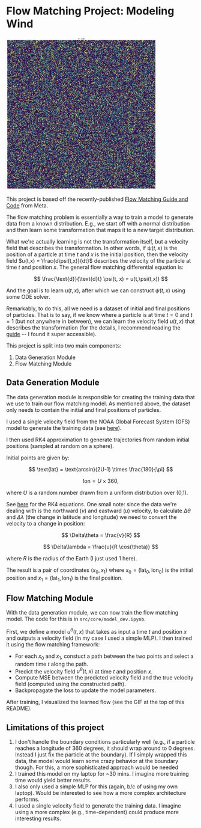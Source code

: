 # Flow Matching Project: Modeling Wind


<img src="src/core/flow_matching_test.gif" width="400">

This project is based off the recently-published [Flow Matching Guide and Code](https://ai.meta.com/research/publications/flow-matching-guide-and-code/) from Meta. 

The flow matching problem is essentially a way to train a model to generate data from a known distribution. E.g., we start off with a normal distribution and then learn some transformation that maps it to a new target distribution. 

What we're actually learning is not the transformation itself, but a velocity field that describes the transformation. In other words, if $\psi(t,x)$ is the position of a particle at time $t$ and $x$ is the initial position, then the velocity field $u(t,x) = \frac{d\psi(t,x)}{dt}$ describes the velocity of the particle at time $t$ and position $x$. The general flow matching differential equation is:

$$
\frac{\text{d}}{\text{d}t} \psi(t, x) = u(t,\psi(t,x))
$$

And the goal is to learn $u(t,x)$, after which we can construct $\psi(t,x)$ using some ODE solver.

Remarkably, to do this, all we need is a dataset of initial and final positions of particles. That is to say, if we know where a particle is at time $t=0$ and $t=1$ (but not anywhere in between), we can learn the velocity field $u(t,x)$ that describes the transformation (for the details, I recommend reading the [guide](https://ai.meta.com/research/publications/flow-matching-guide-and-code/) -- I found it super accessible).


This project is split into two main components:

1. Data Generation Module 
2. Flow Matching Module

## Data Generation Module


The data generation module is responsible for creating the training data that we use to train our flow matching model. As mentioned above, the dataset only needs to contain the initial and final positions of particles. 

I used a single velocity field from the NOAA Global Forecast System (GFS) model to generate the training data (see [here](https://www.ncei.noaa.gov/products/weather-climate-models/global-forecast)). 

I then used RK4 approximation to generate trajectories from random initial positions (sampled at random on a sphere). 

Initial points are given by:

$$
\text{lat} = \text{arcsin}(2U-1) \times \frac{180}{\pi}
$$

$$
\text{lon} = U \times 360,
$$

where $U$ is a random number drawn from a uniform distribution over (0,1).

See [here](https://en.wikipedia.org/wiki/Runge%E2%80%93Kutta_methods) for the RK4 equations. One small note: since the data we're dealing with is the northward ($v$) and eastward ($u$) velocity, to calculate $\Delta\theta$ and $\Delta\lambda$ (the change in latitude and longitude) we need to convert the velocity to a change in position:

$$
\Delta\theta = \frac{v}{R}
$$

$$
\Delta\lambda = \frac{u}{R \cos(\theta)}
$$

where $R$ is the radius of the Earth (I just used 1 here).

The result is a pair of coordinates $(x_0, x_1)$ where $x_0=(\text{lat}_0, \text{lon}_0)$ is the initial position and $x_1=(\text{lat}_1, \text{lon}_1)$ is the final position. 

## Flow Matching Module

With the data generation module, we can now train the flow matching model. The code for this is in `src/core/model_dev.ipynb`.

First, we define a model $u^{\theta}(t,x)$ that takes as input a time $t$ and position $x$ and outputs a velocity field (in my case I used a simple MLP). I then trained it using the flow matching framework:
  - For each $x_0$ and $x_1$, constuct a path between the two points and select a random time $t$ along the path. 
  - Predict the velocity field $u^{\theta}(t,x)$ at time $t$ and position $x$. 
  - Compute MSE between the predicted velocity field and the true velocity field (computed using the constructed path). 
  - Backpropagate the loss to update the model parameters. 

After training, I visualized the learned flow (see the GIF at the top of this README).


## Limitations of this project

1. I don't handle the boundary conditions particularly well (e.g., if a particle reaches a longitude of 360 degrees, it should wrap around to 0 degrees. Instead I just fix the particle at the boundary). If I simply wrapped this data, the model would learn some crazy behavior at the boundary though. For this, a more sophisticated approach would be needed 
2. I trained this model on my laptop for ~30 mins. I imagine more training time would yield better results. 
3. I also only used a simple MLP for this (again, b/c of using my own laptop). Would be interested to see how a more complex architecture performs. 
4. I used a single velocity field to generate the training data. I imagine using a more complex (e.g., time-dependent) could produce more interesting results. 